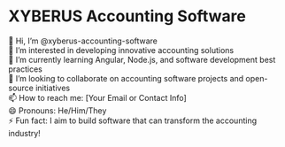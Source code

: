 # XYBERUS Accounting Software

👋 Hi, I’m @xyberus-accounting-software  
👀 I’m interested in developing innovative accounting solutions  
🌱 I’m currently learning Angular, Node.js, and software development best practices  
💞️ I’m looking to collaborate on accounting software projects and open-source initiatives  
📫 How to reach me: [Your Email or Contact Info]  
😄 Pronouns: He/Him/They  
⚡ Fun fact: I aim to build software that can transform the accounting industry!  
